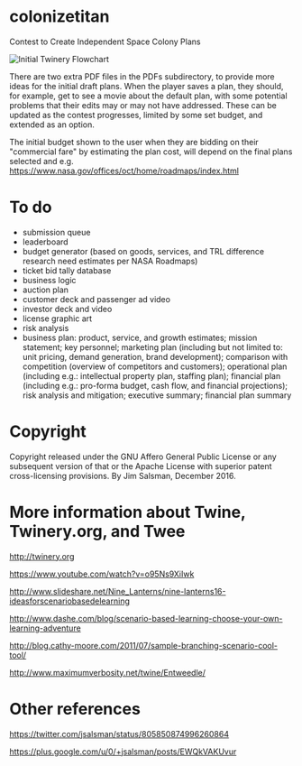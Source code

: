 # colonizetitan
Contest to Create Independent Space Colony Plans

![Initial Twinery Flowchart](https://raw.githubusercontent.com/jsalsman/colonizetitan/master/twinery.png)

There are two extra PDF files in the PDFs subdirectory, to provide more ideas for the initial draft plans. When the player saves a plan, they should, for example, get to see a movie about the default plan, with some potential problems that their edits may or may not have addressed. These can be updated as the contest progresses, limited by some set budget, and extended as an option.

The initial budget shown to the user when they are bidding on their "commercial fare" by estimating the plan cost, will depend on the final plans selected and e.g. https://www.nasa.gov/offices/oct/home/roadmaps/index.html

# To do
* submission queue
* leaderboard
* budget generator (based on goods, services, and TRL difference research need estimates per NASA Roadmaps)
* ticket bid tally database
* business logic
* auction plan
* customer deck and passenger ad video
* investor deck and video
* license graphic art
* risk analysis
* business plan: product, service, and growth estimates; mission statement; key personnel; marketing plan (including but not limited to: unit pricing, demand generation, brand development); comparison with competition (overview of competitors and customers); operational plan (including e.g.: intellectual property plan, staffing plan); financial plan (including e.g.: pro-forma budget, cash flow, and financial projections); risk analysis and mitigation; executive summary; financial plan summary

# Copyright
Copyright released under the GNU Affero General Public License or any subsequent version of that or the Apache License with superior patent cross-licensing provisions. By Jim Salsman, December 2016.

# More information about Twine, Twinery.org, and Twee
http://twinery.org

https://www.youtube.com/watch?v=o95Ns9XiIwk

http://www.slideshare.net/Nine_Lanterns/nine-lanterns16-ideasforscenariobasedelearning

http://www.dashe.com/blog/scenario-based-learning-choose-your-own-learning-adventure

http://blog.cathy-moore.com/2011/07/sample-branching-scenario-cool-tool/

http://www.maximumverbosity.net/twine/Entweedle/

# Other references
https://twitter.com/jsalsman/status/805850874996260864

https://plus.google.com/u/0/+jsalsman/posts/EWQkVAKUvur
